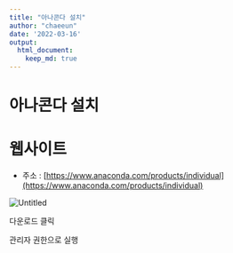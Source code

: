 ```yaml
---
title: "아나콘다 설치"
author: "chaeeun"
date: '2022-03-16'
output:
  html_document:
    keep_md: true
---
```



# 아나콘다 설치

# 웹사이트

- 주소 : [https://www.anaconda.com/products/individual](https://www.anaconda.com/products/individual)


![Untitled](/images/anaconda_install/Untitled.png)

다운로드 클릭

관리자 권한으로 실행
